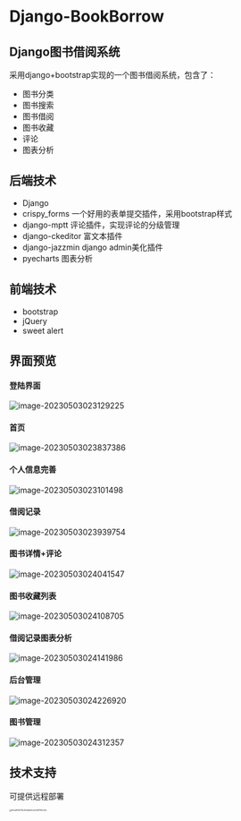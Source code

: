 # Django-BookBorrow
## Django图书借阅系统

采用django+bootstrap实现的一个图书借阅系统，包含了：

- 图书分类
- 图书搜索
- 图书借阅
- 图书收藏
- 评论
- 图表分析

## 后端技术

- Django
- crispy_forms  一个好用的表单提交插件，采用bootstrap样式
- django-mptt   评论插件，实现评论的分级管理
- django-ckeditor  富文本插件
- django-jazzmin   django admin美化插件
- pyecharts    图表分析

## 前端技术

- bootstrap
- jQuery
- sweet alert

## 界面预览

#### 登陆界面

![image-20230503023129225](https://raw.githubusercontent.com/rongdisun/learn/main/img/image-20230503023129225.png)

#### 首页

![image-20230503023837386](https://raw.githubusercontent.com/rongdisun/learn/main/img/image-20230503023837386.png)

#### 个人信息完善

![image-20230503023101498](C:\Users\52843\AppData\Roaming\Typora\typora-user-images\image-20230503023101498.png)

#### 借阅记录

![image-20230503023939754](https://raw.githubusercontent.com/rongdisun/learn/main/img/image-20230503023939754.png)

#### 图书详情+评论

![image-20230503024041547](https://raw.githubusercontent.com/rongdisun/learn/main/img/image-20230503024041547.png)

#### 图书收藏列表

![image-20230503024108705](https://raw.githubusercontent.com/rongdisun/learn/main/img/image-20230503024108705.png)

#### 借阅记录图表分析

![image-20230503024141986](https://raw.githubusercontent.com/rongdisun/learn/main/img/image-20230503024141986.png)

#### 后台管理

![image-20230503024226920](https://raw.githubusercontent.com/rongdisun/learn/main/img/image-20230503024226920.png)

#### 图书管理

![image-20230503024312357](https://raw.githubusercontent.com/rongdisun/learn/main/img/image-20230503024312357.png)

## 技术支持

可提供远程部署

<img src="https://raw.githubusercontent.com/rongdisun/learn/main/img/8c2a83671fe262dbb5c0a0e8755c34c.jpg" alt="8c2a83671fe262dbb5c0a0e8755c34c" style="zoom: 25%;" />



